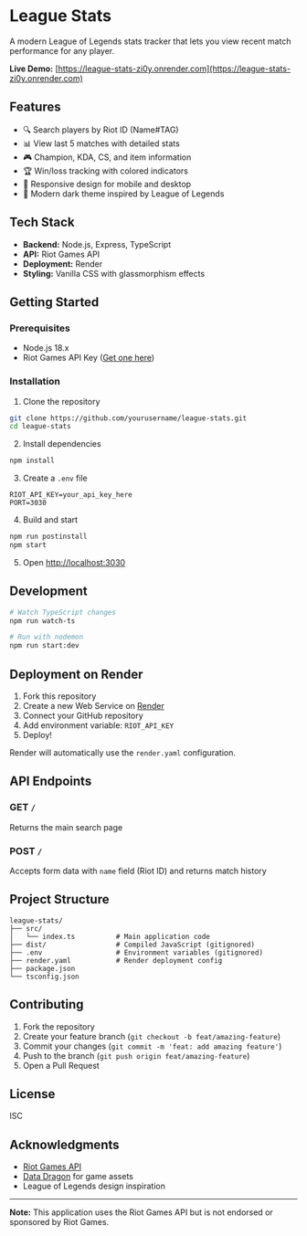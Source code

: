 # League Stats

A modern League of Legends stats tracker that lets you view recent match performance for any player.

**Live Demo:** [https://league-stats-zi0y.onrender.com](https://league-stats-zi0y.onrender.com)

## Features

- 🔍 Search players by Riot ID (Name#TAG)
- 📊 View last 5 matches with detailed stats
- 🎮 Champion, KDA, CS, and item information
- 🏆 Win/loss tracking with colored indicators
- 📱 Responsive design for mobile and desktop
- 🎨 Modern dark theme inspired by League of Legends

## Tech Stack

- **Backend:** Node.js, Express, TypeScript
- **API:** Riot Games API
- **Deployment:** Render
- **Styling:** Vanilla CSS with glassmorphism effects

## Getting Started

### Prerequisites

- Node.js 18.x
- Riot Games API Key ([Get one here](https://developer.riotgames.com/))

### Installation

1. Clone the repository
```bash
git clone https://github.com/yourusername/league-stats.git
cd league-stats
```

2. Install dependencies
```bash
npm install
```

3. Create a `.env` file
```env
RIOT_API_KEY=your_api_key_here
PORT=3030
```

4. Build and start
```bash
npm run postinstall
npm start
```

5. Open [http://localhost:3030](http://localhost:3030)

## Development

```bash
# Watch TypeScript changes
npm run watch-ts

# Run with nodemon
npm run start:dev
```

## Deployment on Render

1. Fork this repository
2. Create a new Web Service on [Render](https://render.com)
3. Connect your GitHub repository
4. Add environment variable: `RIOT_API_KEY`
5. Deploy!

Render will automatically use the `render.yaml` configuration.

## API Endpoints

### GET `/`
Returns the main search page

### POST `/`
Accepts form data with `name` field (Riot ID) and returns match history

## Project Structure

```
league-stats/
├── src/
│   └── index.ts          # Main application code
├── dist/                 # Compiled JavaScript (gitignored)
├── .env                  # Environment variables (gitignored)
├── render.yaml           # Render deployment config
├── package.json
└── tsconfig.json
```

## Contributing

1. Fork the repository
2. Create your feature branch (`git checkout -b feat/amazing-feature`)
3. Commit your changes (`git commit -m 'feat: add amazing feature'`)
4. Push to the branch (`git push origin feat/amazing-feature`)
5. Open a Pull Request

## License

ISC

## Acknowledgments

- [Riot Games API](https://developer.riotgames.com/)
- [Data Dragon](https://developer.riotgames.com/docs/lol#data-dragon) for game assets
- League of Legends design inspiration

---

**Note:** This application uses the Riot Games API but is not endorsed or sponsored by Riot Games.
